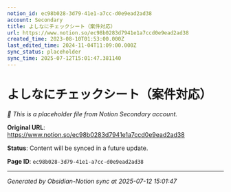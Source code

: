 ```yaml
---
notion_id: ec98b028-3d79-41e1-a7cc-d0e9ead2ad38
account: Secondary
title: よしなにチェックシート（案件対応）
url: https://www.notion.so/ec98b0283d7941e1a7ccd0e9ead2ad38
created_time: 2023-08-10T01:53:00.000Z
last_edited_time: 2024-11-04T11:09:00.000Z
sync_status: placeholder
sync_time: 2025-07-12T15:01:47.381140
---
```


# よしなにチェックシート（案件対応）

*🔄 This is a placeholder file from Notion Secondary account.*

**Original URL**: https://www.notion.so/ec98b0283d7941e1a7ccd0e9ead2ad38

**Status**: Content will be synced in a future update.

**Page ID**: `ec98b028-3d79-41e1-a7cc-d0e9ead2ad38`

---

*Generated by Obsidian-Notion sync at 2025-07-12 15:01:47*
